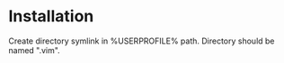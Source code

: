 Installation
====================================================================================
Create directory symlink in %USERPROFILE% path. Directory should be named ".vim".
